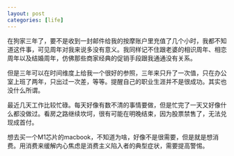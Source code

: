 ```yaml
---
layout: post
categories: [life]
---
```


在狗家三年了，要不是收到一封邮件给我的按摩账户里充值了几个小时，我都不知道这件事，可见周年对我来说多没有意义。我同样记不住跟老婆的相识周年、相恋周年以及结婚周年，仿佛那些商家经典的促销手段跟我通通没有关系。

但是三年可以在时间维度上给我一个很好的参照，三年来只升了一次值，只在办公室上班了两年，只出过一次差，等等。提醒自己的职业生涯并不是很成功。其实也没什么所谓。

最近几天工作比较忙碌。每天好像有数不清的事情要做，但是忙完了一天又好像什么都没做过。看房之路继续坎坷，很有可能在明晚结束，因为股票禁售了，无法兑现成首付。

想去买一个M1芯片的macbook，不知道为啥，好像不是很需要，但是就是想消费。用消费来缓解内心焦虑是消费主义陷入者的典型症状，需要提高警惕。
